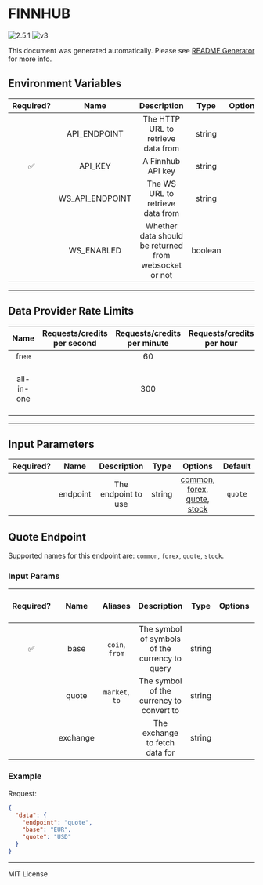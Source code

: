 # FINNHUB

![2.5.1](https://img.shields.io/github/package-json/v/smartcontractkit/external-adapters-js?filename=packages/sources/finnhub/package.json) ![v3](https://img.shields.io/badge/framework%20version-v3-blueviolet)

This document was generated automatically. Please see [README Generator](../../scripts#readme-generator) for more info.

## Environment Variables

| Required? |      Name       |                      Description                      |  Type   | Options |           Default           |
| :-------: | :-------------: | :---------------------------------------------------: | :-----: | :-----: | :-------------------------: |
|           |  API_ENDPOINT   |          The HTTP URL to retrieve data from           | string  |         | `https://finnhub.io/api/v1` |
|    ✅     |     API_KEY     |                   A Finnhub API key                   | string  |         |                             |
|           | WS_API_ENDPOINT |           The WS URL to retrieve data from            | string  |         |    `wss://ws.finnhub.io`    |
|           |   WS_ENABLED    | Whether data should be returned from websocket or not | boolean |         |           `false`           |

---

## Data Provider Rate Limits

|    Name    | Requests/credits per second | Requests/credits per minute | Requests/credits per hour |                      Note                      |
| :--------: | :-------------------------: | :-------------------------: | :-----------------------: | :--------------------------------------------: |
|    free    |                             |             60              |                           |                                                |
| all-in-one |                             |             300             |                           | limit is for market data, not fundamental data |

---

## Input Parameters

| Required? |   Name   |     Description     |  Type  |                                                 Options                                                 | Default |
| :-------: | :------: | :-----------------: | :----: | :-----------------------------------------------------------------------------------------------------: | :-----: |
|           | endpoint | The endpoint to use | string | [common](#quote-endpoint), [forex](#quote-endpoint), [quote](#quote-endpoint), [stock](#quote-endpoint) | `quote` |

## Quote Endpoint

Supported names for this endpoint are: `common`, `forex`, `quote`, `stock`.

### Input Params

| Required? |   Name   |    Aliases     |                  Description                   |  Type  | Options | Default | Depends On | Not Valid With |
| :-------: | :------: | :------------: | :--------------------------------------------: | :----: | :-----: | :-----: | :--------: | :------------: |
|    ✅     |   base   | `coin`, `from` | The symbol of symbols of the currency to query | string |         |         |            |                |
|           |  quote   | `market`, `to` |    The symbol of the currency to convert to    | string |         |         |            |                |
|           | exchange |                |         The exchange to fetch data for         | string |         |         |            |                |

### Example

Request:

```json
{
  "data": {
    "endpoint": "quote",
    "base": "EUR",
    "quote": "USD"
  }
}
```

---

MIT License

